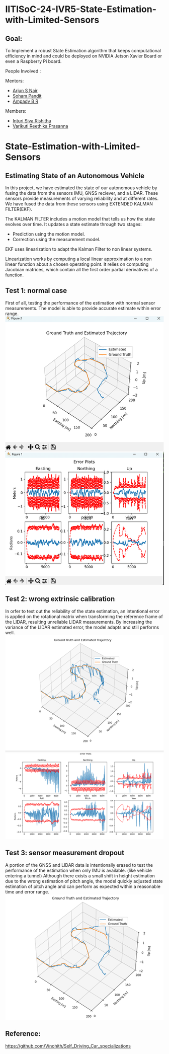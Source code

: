 # IITISoC-24-IVR5-State-Estimation-with-Limited-Sensors

## Goal:
To Implement a robust State Estimation algorithm that keeps computational efficiency in mind and could be deployed on NVIDIA Jetson Xavier Board or even a Raspberry Pi board.

People Involved : 

Mentors:
- [Arjun S Nair](https://github.com/arjun-593)
- [Soham Pandit](https://github.com/Scav6411)
- [Ampady B R](https://github.com/ampady06)

Members:
- [Inturi Siva Rishitha](https://github.com/SivaRishitha)
- [Varikuti Reethika Prasanna](https://github.com/Reethika1115)


# State-Estimation-with-Limited-Sensors

## Estimating State of an Autonomous Vehicle

In this project, we have estimated the state of our autonomous vehicle by fusing the data from the sensors IMU, GNSS reciever, and a LiDAR. These sensors provide measurements of varying reliability and at different rates. We have fused the data from these sensors using EXTENDED KALMAN FILTER(EKF). 

The KALMAN FILTER includes a motion model that tells us how the state evolves over time. It updates a state estimate through two stages:



- Prediction using the motion model.
- Correction using the measurement model.



EKF uses linearization to adapt the Kalman Filter to non linear systems.

 Linearization works by computing a local linear approximation to a non linear function about a chosen operating point. It relies on computing Jacobian matrices, which contain all the first order partial derivatives of a function.

 
## Test 1: normal case

First of all, testing the performance of the estimation with normal sensor measurements. The model is able to provide accurate estimate within error range.
![image alt](https://github.com/SivaRishitha/IITISoC-24-IVR5-State-Estimation-with-Limited-Sensors/blob/5cd97d9380ad0befe0803b328ed75abe632291ec/ESTIMATED(pt_1).png)
![image alt](https://github.com/SivaRishitha/IITISoC-24-IVR5-State-Estimation-with-Limited-Sensors/blob/a0678e1742dece702b312d5af7b124ea12677d66/ERROR_PLOTS.png)


## Test 2: wrong extrinsic calibration

In orfer to test out the reliability of the state estimation, an intentional error is applied on the rotational matrix when transforming the reference frame of the LIDAR, resulting unreliable LIDAR measurements. By increasing the variance of the LIDAR estimated error, the model adapts and still performs well.
![image alt](https://github.com/SivaRishitha/IITISoC-24-IVR5-State-Estimation-with-Limited-Sensors/blob/f737b97cf7042755035bfbfa04a862a7e2057ceb/miscalibration%20estimated%20state.png)
![image alt](https://github.com/SivaRishitha/IITISoC-24-IVR5-State-Estimation-with-Limited-Sensors/blob/42013fad784d4b4bff32f23ed382eef6f9f3932f/miscalibration%20errorplots.png)


## Test 3: sensor measurement dropout

A portion of the GNSS and LIDAR data is intentionally erased to test the performance of the estimation when only IMU is available. (like vehicle entering a tunnel)
Although there exists a small shift in height estimation due to the wrong estimation of pitch angle, the model quickly adjusted state estimation of pitch angle and can perform as expected within a reasonable time and error range.
![image alt](https://github.com/SivaRishitha/IITISoC-24-IVR5-State-Estimation-with-Limited-Sensors/blob/3419387b3d50436ab31be8fc5665d7a4ef44d23d/ESTIMATED%20STATE(PT3).png)

## Reference:


https://github.com/Vinohith/Self_Driving_Car_specializations
